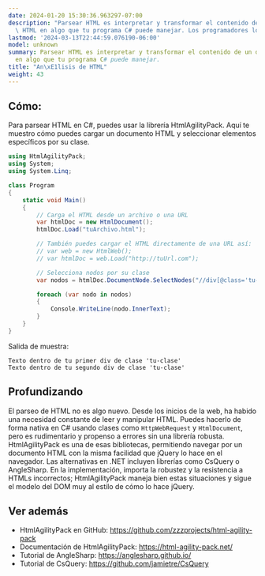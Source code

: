 ```yaml
---
date: 2024-01-20 15:30:36.963297-07:00
description: "Parsear HTML es interpretar y transformar el contenido de un documento\
  \ HTML en algo que tu programa C# puede manejar. Los programadores lo hacen para\u2026"
lastmod: '2024-03-13T22:44:59.076190-06:00'
model: unknown
summary: Parsear HTML es interpretar y transformar el contenido de un documento HTML
  en algo que tu programa C# puede manejar.
title: "An\xE1lisis de HTML"
weight: 43
---
```


## Cómo:
Para parsear HTML en C#, puedes usar la librería HtmlAgilityPack. Aquí te muestro cómo puedes cargar un documento HTML y seleccionar elementos específicos por su clase.

```C#
using HtmlAgilityPack;
using System;
using System.Linq;

class Program
{
    static void Main()
    {
        // Carga el HTML desde un archivo o una URL
        var htmlDoc = new HtmlDocument();
        htmlDoc.Load("tuArchivo.html");

        // También puedes cargar el HTML directamente de una URL así:
        // var web = new HtmlWeb();
        // var htmlDoc = web.Load("http://tuUrl.com"); 

        // Selecciona nodos por su clase
        var nodos = htmlDoc.DocumentNode.SelectNodes("//div[@class='tu-clase']");

        foreach (var nodo in nodos)
        {
            Console.WriteLine(nodo.InnerText);
        }
    }
}
```

Salida de muestra:
```
Texto dentro de tu primer div de clase 'tu-clase'
Texto dentro de tu segundo div de clase 'tu-clase'
```

## Profundizando
El parseo de HTML no es algo nuevo. Desde los inicios de la web, ha habido una necesidad constante de leer y manipular HTML. Puedes hacerlo de forma nativa en C# usando clases como `HttpWebRequest` y `HtmlDocument`, pero es rudimentario y propenso a errores sin una librería robusta. HtmlAgilityPack es una de esas bibliotecas, permitiendo navegar por un documento HTML con la misma facilidad que jQuery lo hace en el navegador. Las alternativas en .NET incluyen librerías como CsQuery o AngleSharp. En la implementación, importa la robustez y la resistencia a HTMLs incorrectos; HtmlAgilityPack maneja bien estas situaciones y sigue el modelo del DOM muy al estilo de cómo lo hace jQuery.

## Ver además
- HtmlAgilityPack en GitHub: https://github.com/zzzprojects/html-agility-pack
- Documentación de HtmlAgilityPack: https://html-agility-pack.net/
- Tutorial de AngleSharp: https://anglesharp.github.io/
- Tutorial de CsQuery: https://github.com/jamietre/CsQuery
